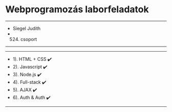 # Webprogramozás laborfeladatok

*****************
* Siegel Judith 
* 524. csoport  
*****************

*********************
* 1). HTML + CSS  ✔️ 
* 2). Javascript  ✔️ 
* 3). Node.js     ✔️ 
* 4). Full-stack  ✔️ 
* 5). AJAX        ✔️
* 6). Auth & Auth ✔️ 
*********************
